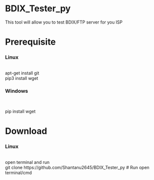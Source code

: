 # BDIX_Tester_py
This tool will allow you to test BDIX/FTP server for you ISP


# Prerequisite
   <h3>Linux</h3><br>
    apt-get install git<br>
    pip3 install wget
   
   <h3>Windows</h3><br>
   
   pip install wget
# Download
   <h3>Linux</h3><br>
   open terminal and run<br>
   git clone https://github.com/Shantanu2645/BDIX_Tester_py
 # Run
   open terminal/cmd
   
  
